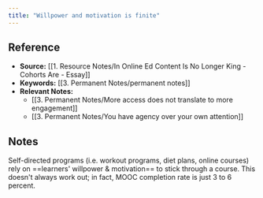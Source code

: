 ```yaml
---
title: "Willpower and motivation is finite"
---
```

## Reference
- **Source:** [[1. Resource Notes/In Online Ed Content Is No Longer King - Cohorts Are - Essay]]
- **Keywords:** [[3. Permanent Notes/permanent notes]]
- **Relevant Notes:** 
	- [[3. Permanent Notes/More access does not translate to more engagement]]
	- [[3. Permanent Notes/You have agency over your own attention]]
## Notes
Self-directed programs (i.e. workout programs, diet plans, online courses) rely on ==learners' willpower & motivation== to stick through a course. This doesn't always work out; in fact, MOOC completion rate is just 3 to 6 percent.